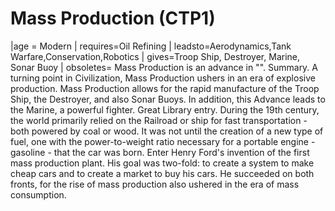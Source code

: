 # Mass Production (CTP1)

 |age = Modern
 | requires=Oil Refining
 | leadsto=Aerodynamics,Tank Warfare,Conservation,Robotics
 | gives=Troop Ship, Destroyer, Marine, Sonar Buoy
 | obsoletes=
Mass Production is an advance in "".
Summary.
A turning point in Civilization, Mass Production ushers in an era of explosive production. Mass Production allows for the rapid manufacture of the Troop Ship, the Destroyer, and also Sonar Buoys. In addition, this Advance leads to the Marine, a powerful fighter.
Great Library entry.
During the 19th century, the world primarily relied on the Railroad or ship for fast transportation - both powered by coal or wood. It was not until the creation of a new type of fuel, one with the power-to-weight ratio necessary for a portable engine - gasoline - that the car was born. Enter Henry Ford's invention of the first mass production plant. His goal was two-fold: to create a system to make cheap cars and to create a market to buy his cars. He succeeded on both fronts, for the rise of mass production also ushered in the era of mass consumption.